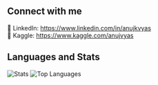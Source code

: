 ## Connect with me
🔗 LinkedIn: https://www.linkedin.com/in/anujkvyas<br/>
🔗 Kaggle: https://www.kaggle.com/anujvyas

## Languages and Stats
![Stats](https://github-readme-stats.vercel.app/api?username=anujvyas&show_icons=true)
![Top Languages](https://github-readme-stats.vercel.app/api/top-langs/?username=anujvyas&hide=javascript,html)
